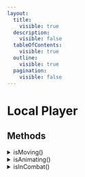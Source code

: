 ```yaml
---
layout:
  title:
    visible: true
  description:
    visible: false
  tableOfContents:
    visible: true
  outline:
    visible: true
  pagination:
    visible: false
---
```


# Local Player

## Methods

<details>

<summary>isMoving()</summary>

Returns `true` if the player is moving

</details>

<details>

<summary>isAnimating()</summary>

Returns `true` if the player is animating

</details>

<details>

<summary>isInCombat()</summary>

Returns `true` if the player is in combat

</details>

